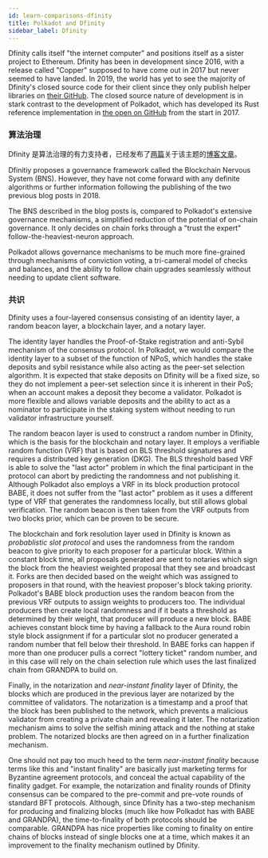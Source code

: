 ```yaml
---
id: learn-comparisons-dfinity
title: Polkadot and Dfinity
sidebar_label: Dfinity
---
```


Dfinity calls itself "the internet computer" and positions itself as a sister project to Ethereum. Dfinity has been in development since 2016, with a release called "Copper" supposed to have come out in 2017 but never seemed to have landed. In 2019, the world has yet to see the majority of Dfinity's closed source code for their client since they only publish helper libraries on [their GitHub](https://github.com/dfinity). The closed source nature of development is in stark contrast to the development of Polkadot, which has developed its Rust reference implementation in [the open on GitHub](https://github.com/paritytech/polkadot) from the start in 2017.

### 算法治理

Dfinity 是算法治理的有力支持者，已经发布了[两篇](https://medium.com/dfinity/the-dfinity-blockchain-nervous-system-a5dd1783288e#.duzxztt9k)关于该主题的[博客文章](https://medium.com/dfinity/future-governance-integrating-traditional-ai-technology-into-the-blockchain-nervous-system-825ababf9d9)。

Dfinitiy proposes a governance framework called the Blockchain Nervous System (BNS). However, they have not come forward with any definite algorithms or further information following the publishing of the two previous blog posts in 2018.

The BNS described in the blog posts is, compared to Polkadot's extensive governance mechanisms, a simplified reduction of the potential of on-chain governance. It only decides on chain forks through a "trust the expert" follow-the-heaviest-neuron approach.

Polkadot allows governance mechanisms to be much more fine-grained through mechanisms of conviction voting, a tri-cameral model of checks and balances, and the ability to follow chain upgrades seamlessly without needing to update client software.

### 共识

Dfinity uses a four-layered consensus consisting of an identity layer, a random beacon layer, a blockchain layer, and a notary layer.

The identity layer handles the Proof-of-Stake registration and anti-Sybil mechanism of the consensus protocol. In Polkadot, we would compare the identity layer to a subset of the function of NPoS, which handles the stake deposits and sybil resistance while also acting as the peer-set selection algorithm. It is expected that stake deposits on Dfinity will be a fixed size, so they do not implement a peer-set selection since it is inherent in their PoS; when an account makes a deposit they become a validator. Polkadot is more flexible and allows variable deposits and the ability to act as a nominator to participate in the staking system without needing to run validator infrastructure yourself.

The random beacon layer is used to construct a random number in Dfinity, which is the basis for the blockchain and notary layer. It employs a verifiable random function (VRF) that is based on BLS threshold signatures and requires a distributed key generation (DKG). The BLS threshold based VRF is able to solve the "last actor" problem in which the final participant in the protocol can abort by predicting the randomness and not publishing it. Although Polkadot also employs a VRF in its block production protocol BABE, it does not suffer from the "last actor" problem as it uses a different type of VRF that generates the randomness locally, but still allows global verification. The random beacon is then taken from the VRF outputs from two blocks prior, which can be proven to be secure.

The blockchain and fork resolution layer used in Dfinity is known as _probablistic slot protocol_ and uses the randomness from the random beacon to give priority to each proposer for a particular block. Within a constant block time, all proposals generated are sent to notaries which sign the block from the heaviest weighted proposal that they see and broadcast it. Forks are then decided based on the weight which was assigned to proposers in that round, with the heaviest proposer's block taking priority. Polkadot's BABE block production uses the random beacon from the previous VRF outputs to assign weights to producers too. The individual producers then create local randomness and if it beats a threshold as determined by their weight, that producer will produce a new block. BABE achieves constant block time by having a fallback to the Aura round robin style block assignment if for a particular slot no producer generated a random number that fell below their threshold. In BABE forks can happen if more than one producer pulls a correct "lottery ticket" random number, and in this case will rely on the chain selection rule which uses the last finalized chain from GRANDPA to build on.

Finally, in the notarization and _near-instant finality_ layer of Dfinity, the blocks which are produced in the previous layer are notarized by the committee of validators. The notarization is a timestamp and a proof that the block has been published to the network, which prevents a malicious validator from creating a private chain and revealing it later. The notarization mechanism aims to solve the selfish mining attack and the nothing at stake problem. The notarized blocks are then agreed on in a further finalization mechanism.

One should not pay too much heed to the term _near-instant finality_ because terms like this and "instant finality" are basically just marketing terms for Byzantine agreement protocols, and conceal the actual capability of the finality gadget. For example, the notarization and finality rounds of Dfinity consensus can be compared to the pre-commit and pre-vote rounds of standard BFT protocols. Although, since Dfinity has a two-step mechanism for producing and finalizing blocks (much like how Polkadot has with BABE and GRANDPA), the time-to-finality of both protocols should be comparable. GRANDPA has nice properties like coming to finality on entire chains of blocks instead of single blocks one at a time, which makes it an improvement to the finality mechanism outlined by Dfinity.
